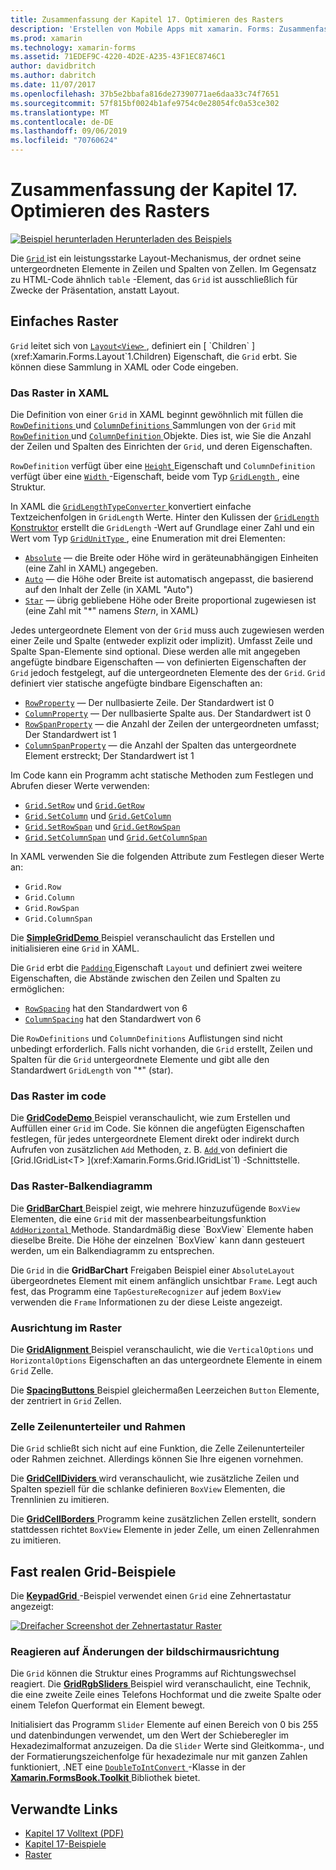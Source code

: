 ```yaml
---
title: Zusammenfassung der Kapitel 17. Optimieren des Rasters
description: 'Erstellen von Mobile Apps mit xamarin. Forms: Zusammenfassung der Kapitel 17. Optimieren des Rasters'
ms.prod: xamarin
ms.technology: xamarin-forms
ms.assetid: 71EDEF9C-4220-4D2E-A235-43F1EC8746C1
author: davidbritch
ms.author: dabritch
ms.date: 11/07/2017
ms.openlocfilehash: 37b5e2bbafa816de27390771ae6daa33c74f7651
ms.sourcegitcommit: 57f815bf0024b1afe9754c0e28054fc0a53ce302
ms.translationtype: MT
ms.contentlocale: de-DE
ms.lasthandoff: 09/06/2019
ms.locfileid: "70760624"
---
```

# <a name="summary-of-chapter-17-mastering-the-grid"></a>Zusammenfassung der Kapitel 17. Optimieren des Rasters

[![Beispiel herunterladen](~/media/shared/download.png) Herunterladen des Beispiels](https://github.com/xamarin/xamarin-forms-book-samples/tree/master/Chapter17)

Die [ `Grid` ](xref:Xamarin.Forms.Grid) ist ein leistungsstarke Layout-Mechanismus, der ordnet seine untergeordneten Elemente in Zeilen und Spalten von Zellen. Im Gegensatz zu HTML-Code ähnlich `table` -Element, das `Grid` ist ausschließlich für Zwecke der Präsentation, anstatt Layout.

## <a name="the-basic-grid"></a>Einfaches Raster

`Grid` leitet sich von [ `Layout<View>` ](xref:Xamarin.Forms.Layout`1), definiert ein [ `Children` ](xref:Xamarin.Forms.Layout`1.Children) Eigenschaft, die `Grid` erbt. Sie können diese Sammlung in XAML oder Code eingeben.

### <a name="the-grid-in-xaml"></a>Das Raster in XAML

Die Definition von einer `Grid` in XAML beginnt gewöhnlich mit füllen die [ `RowDefinitions` ](xref:Xamarin.Forms.Grid.RowDefinitions) und [ `ColumnDefinitions` ](xref:Xamarin.Forms.Grid.ColumnDefinitions) Sammlungen von der `Grid` mit [ `RowDefinition` ](xref:Xamarin.Forms.RowDefinition) und [ `ColumnDefinition` ](xref:Xamarin.Forms.ColumnDefinition) Objekte. Dies ist, wie Sie die Anzahl der Zeilen und Spalten des Einrichten der `Grid`, und deren Eigenschaften.

`RowDefinition` verfügt über eine [ `Height` ](xref:Xamarin.Forms.RowDefinition.Height) Eigenschaft und `ColumnDefinition` verfügt über eine [ `Width` ](xref:Xamarin.Forms.ColumnDefinition.Width) -Eigenschaft, beide vom Typ [ `GridLength` ](xref:Xamarin.Forms.GridLength), eine Struktur.

In XAML die [ `GridLengthTypeConverter` ](xref:Xamarin.Forms.GridLengthTypeConverter) konvertiert einfache Textzeichenfolgen in `GridLength` Werte. Hinter den Kulissen der [ `GridLength` Konstruktor](xref:Xamarin.Forms.GridLength.%23ctor(System.Double,Xamarin.Forms.GridUnitType)) erstellt die `GridLength` -Wert auf Grundlage einer Zahl und ein Wert vom Typ [ `GridUnitType` ](xref:Xamarin.Forms.GridUnitType), eine Enumeration mit drei Elementen:

- [`Absolute`](xref:Xamarin.Forms.GridUnitType.Absolute) &mdash; die Breite oder Höhe wird in geräteunabhängigen Einheiten (eine Zahl in XAML) angegeben.
- [`Auto`](xref:Xamarin.Forms.GridUnitType.Auto) &mdash; die Höhe oder Breite ist automatisch angepasst, die basierend auf den Inhalt der Zelle (in XAML "Auto")
- [`Star`](xref:Xamarin.Forms.GridUnitType.Star) &mdash; übrig gebliebene Höhe oder Breite proportional zugewiesen ist (eine Zahl mit "\*" namens *Stern*, in XAML)

Jedes untergeordnete Element von der `Grid` muss auch zugewiesen werden einer Zeile und Spalte (entweder explizit oder implizit). Umfasst Zeile und Spalte Span-Elemente sind optional. Diese werden alle mit angegeben angefügte bindbare Eigenschaften &mdash; von definierten Eigenschaften der `Grid` jedoch festgelegt, auf die untergeordneten Elemente des der `Grid`. `Grid` definiert vier statische angefügte bindbare Eigenschaften an:

- [`RowProperty`](xref:Xamarin.Forms.Grid.RowProperty) &mdash; Der nullbasierte Zeile. Der Standardwert ist 0
- [`ColumnProperty`](xref:Xamarin.Forms.Grid.ColumnProperty) &mdash; Der nullbasierte Spalte aus. Der Standardwert ist 0
- [`RowSpanProperty`](xref:Xamarin.Forms.Grid.RowSpanProperty) &mdash; die Anzahl der Zeilen der untergeordneten umfasst; Der Standardwert ist 1
- [`ColumnSpanProperty`](xref:Xamarin.Forms.Grid.ColumnSpanProperty) &mdash; die Anzahl der Spalten das untergeordnete Element erstreckt; Der Standardwert ist 1

Im Code kann ein Programm acht statische Methoden zum Festlegen und Abrufen dieser Werte verwenden:

- [`Grid.SetRow`](xref:Xamarin.Forms.Grid.SetRow(Xamarin.Forms.BindableObject,System.Int32)) und [`Grid.GetRow`](xref:Xamarin.Forms.Grid.GetRow(Xamarin.Forms.BindableObject))
- [`Grid.SetColumn`](xref:Xamarin.Forms.Grid.SetColumn(Xamarin.Forms.BindableObject,System.Int32)) und [`Grid.GetColumn`](xref:Xamarin.Forms.Grid.GetColumn(Xamarin.Forms.BindableObject))
- [`Grid.SetRowSpan`](xref:Xamarin.Forms.Grid.SetRowSpan(Xamarin.Forms.BindableObject,System.Int32)) und [`Grid.GetRowSpan`](xref:Xamarin.Forms.Grid.GetRowSpan(Xamarin.Forms.BindableObject))
- [`Grid.SetColumnSpan`](xref:Xamarin.Forms.Grid.SetColumnSpan(Xamarin.Forms.BindableObject,System.Int32)) und [`Grid.GetColumnSpan`](xref:Xamarin.Forms.Grid.GetColumnSpan(Xamarin.Forms.BindableObject))

In XAML verwenden Sie die folgenden Attribute zum Festlegen dieser Werte an:

- `Grid.Row`
- `Grid.Column`
- `Grid.RowSpan`
- `Grid.ColumnSpan`

Die [ **SimpleGridDemo** ](https://github.com/xamarin/xamarin-forms-book-samples/tree/master/Chapter17/SimpleGridDemo) Beispiel veranschaulicht das Erstellen und initialisieren eine `Grid` in XAML.

Die `Grid` erbt die [ `Padding` ](xref:Xamarin.Forms.Layout.Padding) Eigenschaft `Layout` und definiert zwei weitere Eigenschaften, die Abstände zwischen den Zeilen und Spalten zu ermöglichen:

- [`RowSpacing`](xref:Xamarin.Forms.Grid.RowSpacing) hat den Standardwert von 6
- [`ColumnSpacing`](xref:Xamarin.Forms.Grid.ColumnSpacing) hat den Standardwert von 6

Die `RowDefinitions` und `ColumnDefinitions` Auflistungen sind nicht unbedingt erforderlich. Falls nicht vorhanden, die `Grid` erstellt, Zeilen und Spalten für die `Grid` untergeordnete Elemente und gibt alle den Standardwert `GridLength` von "\*" (star).

### <a name="the-grid-in-code"></a>Das Raster im code

Die [ **GridCodeDemo** ](https://github.com/xamarin/xamarin-forms-book-samples/tree/master/Chapter17/GridCodeDemo) Beispiel veranschaulicht, wie zum Erstellen und Auffüllen einer `Grid` im Code. Sie können die angefügten Eigenschaften festlegen, für jedes untergeordnete Element direkt oder indirekt durch Aufrufen von zusätzlichen `Add` Methoden, z. B. [ `Add` ](xref:Xamarin.Forms.Grid.IGridList`1.Add*) von definiert die [Grid.IGridList<T> ](xref:Xamarin.Forms.Grid.IGridList`1) -Schnittstelle.

### <a name="the-grid-bar-chart"></a>Das Raster-Balkendiagramm

Die [ **GridBarChart** ](https://github.com/xamarin/xamarin-forms-book-samples/tree/master/Chapter17/GridBarChart) Beispiel zeigt, wie mehrere hinzuzufügende `BoxView` Elementen, die eine `Grid` mit der massenbearbeitungsfunktion [ `AddHorizontal` ](xref:Xamarin.Forms.Grid.IGridList`1.AddHorizontal*) Methode. Standardmäßig diese `BoxView` Elemente haben dieselbe Breite. Die Höhe der einzelnen `BoxView` kann dann gesteuert werden, um ein Balkendiagramm zu entsprechen.

Die `Grid` in die **GridBarChart** Freigaben Beispiel einer `AbsoluteLayout` übergeordnetes Element mit einem anfänglich unsichtbar `Frame`. Legt auch fest, das Programm eine `TapGestureRecognizer` auf jedem `BoxView` verwenden die `Frame` Informationen zu der diese Leiste angezeigt.

### <a name="alignment-in-the-grid"></a>Ausrichtung im Raster

Die [ **GridAlignment** ](https://github.com/xamarin/xamarin-forms-book-samples/tree/master/Chapter17/GridAlignment) Beispiel veranschaulicht, wie die `VerticalOptions` und `HorizontalOptions` Eigenschaften an das untergeordnete Elemente in einem `Grid` Zelle.

Die [ **SpacingButtons** ](https://github.com/xamarin/xamarin-forms-book-samples/tree/master/Chapter17/SpacingButtons) Beispiel gleichermaßen Leerzeichen `Button` Elemente, der zentriert in `Grid` Zellen.

### <a name="cell-dividers-and-borders"></a>Zelle Zeilenunterteiler und Rahmen

Die `Grid` schließt sich nicht auf eine Funktion, die Zelle Zeilenunterteiler oder Rahmen zeichnet. Allerdings können Sie Ihre eigenen vornehmen.

Die [ **GridCellDividers** ](https://github.com/xamarin/xamarin-forms-book-samples/tree/master/Chapter17/GridCellDividers) wird veranschaulicht, wie zusätzliche Zeilen und Spalten speziell für die schlanke definieren `BoxView` Elementen, die Trennlinien zu imitieren.

Die [ **GridCellBorders** ](https://github.com/xamarin/xamarin-forms-book-samples/tree/master/Chapter17/GridCellBorders) Programm keine zusätzlichen Zellen erstellt, sondern stattdessen richtet `BoxView` Elemente in jeder Zelle, um einen Zellenrahmen zu imitieren.

## <a name="almost-real-life-grid-examples"></a>Fast realen Grid-Beispiele

Die [ **KeypadGrid** ](https://github.com/xamarin/xamarin-forms-book-samples/tree/master/Chapter17/KeypadGrid) -Beispiel verwendet einen `Grid` eine Zehnertastatur angezeigt:

[![Dreifacher Screenshot der Zehnertastatur Raster](images/ch17fg12-small.png "Zehnertastatur Raster")](images/ch17fg12-large.png#lightbox "Zehnertastatur Raster")

### <a name="responding-to-orientation-changes"></a>Reagieren auf Änderungen der bildschirmausrichtung

Die `Grid` können die Struktur eines Programms auf Richtungswechsel reagiert. Die [ **GridRgbSliders** ](https://github.com/xamarin/xamarin-forms-book-samples/tree/master/Chapter17/GridRgbSliders) Beispiel wird veranschaulicht, eine Technik, die eine zweite Zeile eines Telefons Hochformat und die zweite Spalte oder einem Telefon Querformat ein Element bewegt.

Initialisiert das Programm `Slider` Elemente auf einen Bereich von 0 bis 255 und datenbindungen verwendet, um den Wert der Schieberegler im Hexadezimalformat anzuzeigen. Da die `Slider` Werte sind Gleitkomma-, und der Formatierungszeichenfolge für hexadezimale nur mit ganzen Zahlen funktioniert, .NET eine [ `DoubleToIntConvert` ](https://github.com/xamarin/xamarin-forms-book-samples/blob/master/Libraries/Xamarin.FormsBook.Toolkit/Xamarin.FormsBook.Toolkit/DoubleToIntConverter.cs) -Klasse in der [ **Xamarin.FormsBook.Toolkit** ](https://github.com/xamarin/xamarin-forms-book-samples/tree/master/Libraries/Xamarin.FormsBook.Toolkit) Bibliothek bietet.

## <a name="related-links"></a>Verwandte Links

- [Kapitel 17 Volltext (PDF)](https://download.xamarin.com/developer/xamarin-forms-book/XamarinFormsBook-Ch17-Apr2016.pdf)
- [Kapitel 17-Beispiele](https://github.com/xamarin/xamarin-forms-book-samples/tree/master/Chapter17)
- [Raster](~/xamarin-forms/user-interface/layouts/grid.md)
